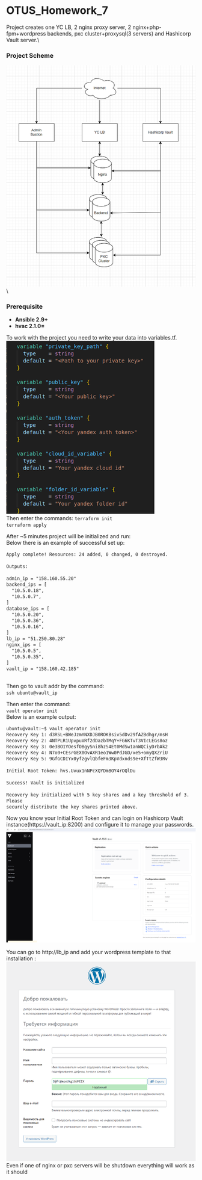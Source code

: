 # OTUS_Homework_7
 
Project creates one YC LB, 2 nginx proxy server, 2 nginx+php-fpm+wordpress backends, pxc cluster+proxysql(3 servers) and Hashicorp Vault server.\
### Project Scheme
![Project Scheme](https://github.com/makkorostelev/OTUS_Homework_13/blob/main/Screenshots/scheme.png)\


### Prerequisite

- **Ansible 2.9+**
- **hvac 2.1.0=**

To work with the project you need to write your data into variables.tf.\
![Variables](https://github.com/makkorostelev/OTUS_Homework_13/blob/main/Screenshots/variables.png)\
Then enter the commands:
`terraform init`\
`terraform apply`

After ~5 minutes project will be initialized and run:\
Below there is an example of successful set up:

```
Apply complete! Resources: 24 added, 0 changed, 0 destroyed.

Outputs:

admin_ip = "158.160.55.20"
backend_ips = [
  "10.5.0.18",
  "10.5.0.7",
]
database_ips = [
  "10.5.0.20",
  "10.5.0.36",
  "10.5.0.16",
]
lb_ip = "51.250.80.28"
nginx_ips = [
  "10.5.0.5",
  "10.5.0.35",
]
vault_ip = "158.160.42.185"


```
Then go to vault addr by the command:\
`ssh ubuntu@vault_ip`

Then enter the command:\
`vault operator init`\
Below is an example output:
```
ubuntu@vault:~$ vault operator init
Recovery Key 1: d3RSL+BWeJzmYNXDJB0ROKBsiv5dDv29fAZBdhgr/msH
Recovery Key 2: 4NTPLR1UpvpuVRf2dDazbTMqY+FG6KTvT3VIcLEGs8oz
Recovery Key 3: 0e3BO1YOesfOBgySni8hzS4Et0MdSw1anWQCiyDrbAk2
Recovery Key 4: N7o0+CEsrGEX0OvAXR1eo1Ww0PdJGD/xe5+omyQXZriU
Recovery Key 5: 9GfGCDIYx0yfzgvlQbfeFm3KpVdxnds9e+XfTtZfW3Rv

Initial Root Token: hvs.Uvux1nNPcXQYDmBOY4rOQlDu

Success! Vault is initialized

Recovery key initialized with 5 key shares and a key threshold of 3. Please
securely distribute the key shares printed above.
```

Now you know your Initial Root Token and can login on Hashicorp Vault instance(https://vault_ip:8200) and configure it to manage your passwords.\
![Vault](https://github.com/makkorostelev/OTUS_Homework_13/blob/main/Screenshots/vault.png)

You can go to http://lb_ip and add your wordpress template to that installation :\
![Wordpress](https://github.com/makkorostelev/OTUS_Homework_13/blob/main/Screenshots/wordpress.png)
Even if one of nginx or pxc servers will be shutdown everything will work as it should
